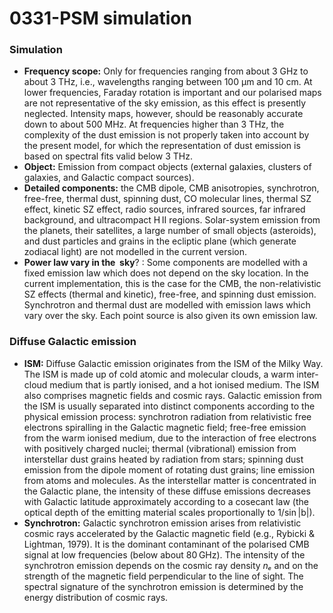 # 0331-PSM simulation

### Simulation

* **Frequency scope:** Only for frequencies ranging from about 3 GHz to about 3 THz, i.e., wavelengths ranging between 100 µm and 10 cm. At lower frequencies, Faraday rotation is important and our polarised maps are not representative of the sky emission, as this effect is presently neglected. Intensity maps, however, should be reasonably accurate down to about 500 MHz. At frequencies higher than 3 THz, the complexity of the dust emission is not properly taken into account by the present model, for which the representation of dust emission is based on spectral fits valid below 3 THz.
* **Object:** Emission from compact objects (external galaxies, clusters of galaxies, and Galactic compact sources).
* **Detailed components:**  the CMB dipole, CMB anisotropies, synchrotron, free-free, thermal dust, spinning dust, CO molecular lines, thermal SZ effect, kinetic SZ effect, radio sources, infrared sources, far infrared background, and ultracompact H II regions. Solar-system emission from the planets, their satellites, a large number of small objects (asteroids), and dust particles and grains in the ecliptic plane (which generate zodiacal light) are not modelled in the current version.
* **Power law vary in the  sky**? : Some components are modelled with a fixed emission law which does not depend on the sky location. In the current implementation, this is the case for the CMB, the non-relativistic SZ effects (thermal and kinetic), free-free, and spinning dust emission. Synchrotron and thermal dust are modelled with emission laws which vary over the sky. Each point source is also given its own emission law.

### Diffuse Galactic emission

* **ISM:** Diffuse Galactic emission originates from the ISM of the Milky Way. The ISM is made up of cold atomic and molecular clouds, a warm inter-cloud medium that is partly ionised, and a hot ionised medium. The ISM also comprises magnetic fields and cosmic rays. Galactic emission from the ISM is usually separated into distinct components according to the physical emission process: synchrotron radiation from relativistic free electrons spiralling in the Galactic magnetic field; free-free emission from the warm ionised medium, due to the interaction of free electrons with positively charged nuclei; thermal (vibrational) emission from interstellar dust grains heated by radiation from stars; spinning dust emission from the dipole moment of rotating dust grains; line emission from atoms and molecules. As the interstellar matter is concentrated in the Galactic plane, the intensity of these diffuse emissions decreases with Galactic latitude approximately according to a cosecant law (the optical depth of the emitting material scales proportionally to 1/sin |b|).
* **Synchrotron:** Galactic synchrotron emission arises from relativistic cosmic rays accelerated by the Galactic magnetic field (e.g., Rybicki & Lightman, 1979). It is the dominant contaminant of the polarised CMB signal at low frequencies (below about 80 GHz). The intensity of the synchrotron emission depends on the cosmic ray density _nₑ_ and on the strength of the magnetic field perpendicular to the line of sight. The spectral signature of the synchrotron emission is determined by the energy distribution of cosmic rays.







